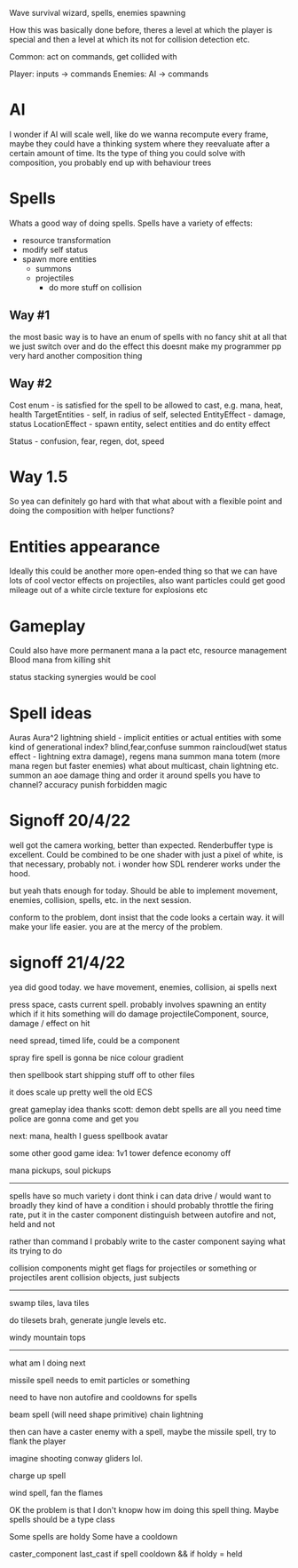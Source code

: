 Wave survival
wizard, spells, enemies spawning

How this was basically done before, theres a level at which the player is special and then a level at which its not for collision detection etc.

Common: act on commands, get collided with

Player: inputs -> commands
Enemies: AI -> commands


# AI
I wonder if AI will scale well, like do we wanna recompute every frame, maybe they could have a thinking system where they reevaluate after a certain amount of time.
Its the type of thing you could solve with composition, you probably end up with behaviour trees

# Spells
Whats a good way of doing spells. Spells have a variety of effects:
* resource transformation
* modify self status
* spawn more entities
    * summons
    * projectiles
        * do more stuff on collision

## Way #1
the most basic way is to have an enum of spells with no fancy shit at all that we just switch over and do the effect
this doesnt make my programmer pp very hard
another composition thing

## Way #2
Cost enum - is satisfied for the spell to be allowed to cast, e.g. mana, heat, health
TargetEntities - self, in radius of self, selected
EntityEffect - damage, status
LocationEffect - spawn entity, select entities and do entity effect


Status - confusion, fear, regen, dot, speed


# Way 1.5
So yea can definitely go hard with that
what about with a flexible point and doing the composition with helper functions?


# Entities appearance
Ideally this could be another more open-ended thing so that we can have lots of cool vector effects on projectiles, also want particles
could get good mileage out of a white circle texture for explosions etc


# Gameplay
Could also have more permanent mana a la pact etc, resource management
Blood mana from killing shit

status stacking synergies would be cool

# Spell ideas
Auras
Aura^2
lightning shield - implicit entities or actual entities with some kind of generational index?
blind,fear,confuse
summon raincloud(wet status effect - lightning extra damage), regens mana
summon mana totem (more mana regen but faster enemies)
what about multicast, chain lightning etc.
summon an aoe damage thing and order it around
spells you have to channel?
accuracy punish
forbidden magic

# Signoff 20/4/22
well got the camera working, better than expected.
Renderbuffer type is excellent. Could be combined to be one shader with just a pixel of white, is that necessary, probably not. i wonder how SDL renderer works under the hood.

but yeah thats enough for today. 
Should be able to implement movement, enemies, collision, spells, etc. in the next session.



conform to the problem, dont insist that the code looks a certain way. it will make your life easier. you are at the mercy of the problem.


# signoff 21/4/22
yea did good today. we have movement, enemies, collision, ai
spells next

press space, casts current spell. probably involves spawning an entity which if it hits something will do damage
projectileComponent, source, damage / effect on hit


need spread,
timed life, could be a component

spray fire spell is gonna be nice
colour gradient

then spellbook
start shipping stuff off to other files

it does scale up pretty well the old ECS 



great gameplay idea thanks scott: demon debt
spells are all you need
time police are gonna come and get you

next: mana, health I guess
spellbook
avatar


some other good game idea: 1v1 tower defence
economy off

mana pickups, soul pickups

---

spells have so much variety i dont think i can data drive / would want to
broadly they kind of have a condition
i should probably throttle the firing rate, put it in the caster component
distinguish between autofire and not, held and not

rather than command I probably write to the caster component saying what its trying to do


collision components might get flags for projectiles or something
or projectiles arent collision objects, just subjects


---

swamp tiles, lava tiles

do tilesets brah, generate jungle levels etc.

windy mountain tops

--------

what am I doing next

missile spell needs to emit particles or something

need to have non autofire and cooldowns for spells

beam spell (will need shape primitive)
    chain lightning

then can have a caster enemy with a spell, maybe the missile spell, try to flank the player

imagine shooting conway gliders lol.

charge up spell

wind spell, fan the flames


OK the problem is that I don't knopw how im doing this spell thing.
Maybe spells should be a type class

Some spells are holdy
Some have a cooldown

caster_component last_cast
if spell cooldown && if holdy = held